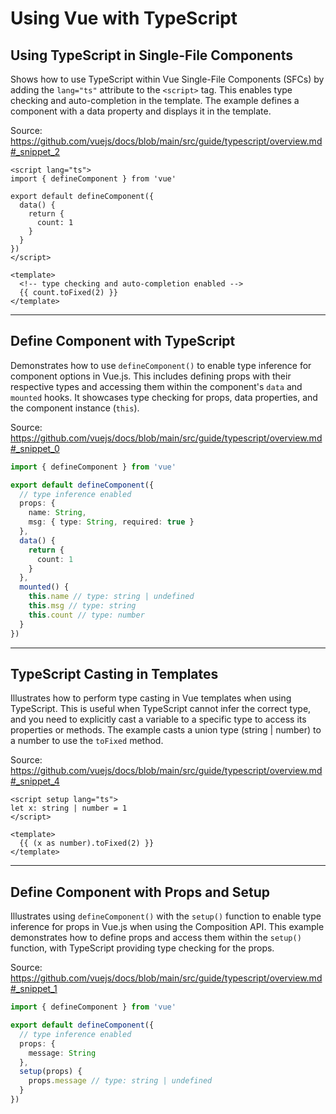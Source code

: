 # Using Vue with TypeScript

## Using TypeScript in Single-File Components

Shows how to use TypeScript within Vue Single-File Components (SFCs) by adding the `lang="ts"` attribute to the `<script>` tag. This enables type checking and auto-completion in the template.  The example defines a component with a data property and displays it in the template.

Source: https://github.com/vuejs/docs/blob/main/src/guide/typescript/overview.md#_snippet_2

```vue
<script lang="ts">
import { defineComponent } from 'vue'

export default defineComponent({
  data() {
    return {
      count: 1
    }
  }
})
</script>

<template>
  <!-- type checking and auto-completion enabled -->
  {{ count.toFixed(2) }}
</template>
```

---

## Define Component with TypeScript

Demonstrates how to use `defineComponent()` to enable type inference for component options in Vue.js. This includes defining props with their respective types and accessing them within the component's `data` and `mounted` hooks. It showcases type checking for props, data properties, and the component instance (`this`).

Source: https://github.com/vuejs/docs/blob/main/src/guide/typescript/overview.md#_snippet_0

```typescript
import { defineComponent } from 'vue'

export default defineComponent({
  // type inference enabled
  props: {
    name: String,
    msg: { type: String, required: true }
  },
  data() {
    return {
      count: 1
    }
  },
  mounted() {
    this.name // type: string | undefined
    this.msg // type: string
    this.count // type: number
  }
})
```

---

## TypeScript Casting in Templates

Illustrates how to perform type casting in Vue templates when using TypeScript. This is useful when TypeScript cannot infer the correct type, and you need to explicitly cast a variable to a specific type to access its properties or methods.  The example casts a union type (string | number) to a number to use the `toFixed` method.

Source: https://github.com/vuejs/docs/blob/main/src/guide/typescript/overview.md#_snippet_4

```vue
<script setup lang="ts">
let x: string | number = 1
</script>

<template>
  {{ (x as number).toFixed(2) }}
</template>
```

---

## Define Component with Props and Setup

Illustrates using `defineComponent()` with the `setup()` function to enable type inference for props in Vue.js when using the Composition API. This example demonstrates how to define props and access them within the `setup()` function, with TypeScript providing type checking for the props.

Source: https://github.com/vuejs/docs/blob/main/src/guide/typescript/overview.md#_snippet_1

```typescript
import { defineComponent } from 'vue'

export default defineComponent({
  // type inference enabled
  props: {
    message: String
  },
  setup(props) {
    props.message // type: string | undefined
  }
})
```
